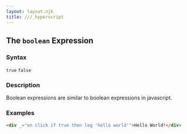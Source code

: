 ```yaml
---
layout: layout.njk
title: ///_hyperscript
---
```


## The `boolean` Expression

### Syntax

`true`
`false`

### Description

Boolean expressions are similar to boolean expressions in javascript.

### Examples

```html
<div _="on click if true then log 'hello world'">Hello World!</div>
```